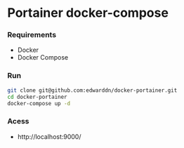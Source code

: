 # Portainer docker-compose

### Requirements

- Docker
- Docker Compose

### Run

```bash
git clone git@github.com:edwarddn/docker-portainer.git
cd docker-portainer
docker-compose up -d
```
### Acess

- http://localhost:9000/
